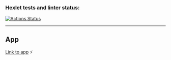 ### Hexlet tests and linter status:
[![Actions Status](https://github.com/khloptsevps/frontend-project-lvl4/workflows/hexlet-check/badge.svg)](https://github.com/khloptsevps/frontend-project-lvl4/actions)  

---

## App
[Link to app](https://frontend-hexlet-chat-ru.herokuapp.com/) :zap: